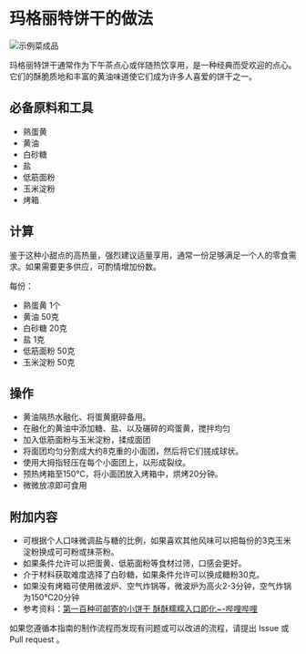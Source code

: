<!-- 这是 HowToCook 菜谱仓库中的示例菜谱模板文件。 -->

<!-- 注意：在编写时，中文与英文或数字之间必须有且仅有一个空格。 -->

<!-- 注意：在编写时，标题与正文之间必须有且仅有一个空行。 -->

# 玛格丽特饼干的做法

<!-- 标题必须是 `菜名` + `的做法`。和文件名一致。 -->

<!-- 如果有图片更好。 -->

![示例菜成品](C:\Users\yao\Desktop\HowToCook\dishes\dessert\玛格丽特饼干\玛格丽特饼干.jpg)

<!-- 在这里简单介绍菜的特点、营养价值、难度、预计制作时长。 -->

玛格丽特饼干通常作为下午茶点心或伴随热饮享用，是一种经典而受欢迎的点心。它们的酥脆质地和丰富的黄油味道使它们成为许多人喜爱的饼干之一。

## 必备原料和工具

<!-- 在这里列出必需原料。以方便大家快速判断自己手边的材料是否足够。-->

<!-- 注意：某些原料已经在厨房采购部分提及。这里不要重复提及： -->

<!-- 燃气灶, 饮用水, 锅, 食用油, 碗与盘子, 筷子, 炒勺, 洗涤剂, 抹布, 钢丝球, 菜刀 -->

<!-- 可以推荐购买哪个品牌的来方便决策。 -->

- 熟蛋黄
- 黄油
- 白砂糖
- 盐
- 低筋面粉
- 玉米淀粉
- 烤箱

## 计算

<!-- 这一章节里介绍一些计算公式，求得原料的量、重要的时间参数、混合比例，以便在后续操作中引用。 -->

<!-- 这里有两种情况： -->

<!-- 1. 可能会大批量做菜。例如：食堂给全校学生做西红柿鸡蛋、米饭、米粥。这种情况需要给出计算公式。 -->

<!-- 2. 固定菜量的产品菜。每份的容量一致而永远不会发生变化。这种情况需要给出一份的量。 -->

鉴于这种小甜点的高热量，强烈建议适量享用，通常一份足够满足一个人的零食需求。如果需要更多供应，可酌情增加份数。

每份：

<!-- 对于大小不一的食材，必须给出质量参考 -->

<!-- 对于可以自行斟酌加量的食材，必须给出建议添加的范围 -->

<!-- 请不要使用有大有小的容器作为单位！这会令人困惑，难以后续精准化。请使用毫升！ -->

- 熟蛋黄 1个
- 黄油  50克
- 白砂糖  20克
- 盐 1克
- 低筋面粉 50克
- 玉米淀粉 50克

## 操作

<!-- 在这里详细描述做菜的全部流程。 -->

<!-- 不允许使用不精准描述的词汇，例如：`适 量`、`少 量`、`中 量`、`适 当`。 -->

<!-- 在这里，如果操作的食材不是“全部食材”而是“部分食材”，也必须指明。否则默认指定的是全部原料。例如这里‘土豆’表示‘全部准备好的土豆’。 -->

- 黄油隔热水融化、将蛋黄磨碎备用。
- 在融化的黄油中添加糖、盐、以及碾碎的鸡蛋黄，搅拌均匀
- 加入低筋面粉与玉米淀粉，揉成面团
- 将面团均匀分割成大约8克重的小面团，然后将它们搓成球状。
- 使用大拇指轻压在每个小面团上，以形成裂纹。
- 预热烤箱至150℃，将小面团放入烤箱中，烘烤20分钟。
- 微微放凉即可食用

## 附加内容

<!-- 在这里额外补充一些注意事项、参考资料、安全须知等。 -->

- 可根据个人口味微调盐与糖的比例，如果喜欢其他风味可以把每份的3克玉米淀粉换成可可粉或抹茶粉。
- 如果条件允许可以把蛋黄、低筋面粉等食材过筛，口感会更好。
- 介于材料获取难度选择了白砂糖，如果条件允许可以换成糖粉30克。
- 如果没有烤箱可使用微波炉、空气炸锅等，微波炉为高火2-3分钟，空气炸锅为150℃20分钟
- 参考资料：[第一百种可邮寄的小饼干 酥酥糯糯入口即化~-哔哩哔哩](https://b23.tv/NZCsV0x)

<!-- 必须保留下面的文字。 -->

如果您遵循本指南的制作流程而发现有问题或可以改进的流程，请提出 Issue 或 Pull request 。

<!-- 在提交 Pull Request 前，请删除模板中的所有注释。 -->
